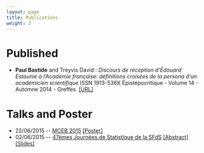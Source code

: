 ```yaml
---
layout: page
title: Publications
weight: 3
---
```

# Published

- **Paul Bastide** and Treyvis David :
*Discours de réception d’Édouard Estaunié à l’Académie française: définitions croisées de
 la persona d’un académicien scientifique* ISSN 1913-536X 
 Épistépocritique - Volume 14 - Automne 2014 - Greffes.
  [[URL]](http://www.epistemocritique.org/spip.php?article390)
  
# Talks and Poster

- 22/06/2015 -- [MCEB 2015](http://www.lirmm.fr/mceb2015/index.php) [[Poster]]({{site.baseurl}}/docs/20150622_poster_MCEB.pdf)
- 02/06/2015 -- [47èmes Journées de Statistique de la SFdS](http://jds2015.sfds.asso.fr/) [[Abstract]]({{site.baseurl}}/docs/SFdS_2015_v2.pdf) [[Slides]]({{site.baseurl}}/docs/20150602_JdS.pdf)
